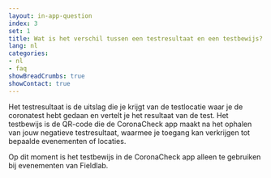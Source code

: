 ```yaml
---
layout: in-app-question
index: 3
set: 1
title: Wat is het verschil tussen een testresultaat en een testbewijs?
lang: nl
categories:
- nl
- faq
showBreadCrumbs: true
showContact: true
---
```

Het testresultaat is de uitslag die je krijgt van de testlocatie waar je de coronatest hebt gedaan en vertelt je het resultaat van de test. Het testbewijs is de QR-code die de CoronaCheck app maakt na het ophalen van jouw negatieve testresultaat, waarmee je toegang kan verkrijgen tot bepaalde evenementen of locaties. 

Op dit moment is het testbewijs in de CoronaCheck app alleen te gebruiken bij evenementen van Fieldlab.

